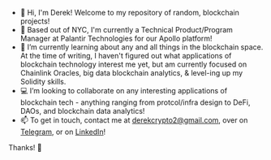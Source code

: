 - 👋 Hi, I'm Derek! Welcome to my repository of random, blockchain projects!
- 📍 Based out of NYC, I'm currently a Technical Product/Program Manager at Palantir Technologies for our Apollo platform! 
- 📗 I’m currently learning about any and all things in the blockchain space. At the time of writing, I haven't figured out what applications of blockchain technology interest me yet, but am currently focused on Chainlink Oracles, big data blockchain analytics, & level-ing up my Solidity skills.
- 💻 I’m looking to collaborate on any interesting applications of blockchain tech - anything ranging from protcol/infra design to DeFi, DAOs, and blockchain data analytics! 
- 📫 To get in touch, contact me at [derekcrypto2@gmail.com](derekcrypto2@gmail.com), over on [Telegram](https://t.me/leederek), or on [LinkedIn](https://linkedin.com/in/derek-f-lee)!

Thanks! 🙏

